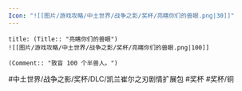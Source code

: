 ```yaml
---
Icon: "![[图片/游戏攻略/中土世界/战争之影/奖杯/亮瞎你们的兽眼.png|30]]"
---
```

```ad-common-bronze-trophy
title: (Title:: "亮瞎你们的兽眼")
![[图片/游戏攻略/中土世界/战争之影/奖杯/亮瞎你们的兽眼.png|100]]

(Comment:: "致盲 100 个半兽人。")
```

#中土世界/战争之影/奖杯/DLC/凯兰崔尔之刃剧情扩展包 #奖杯 #奖杯/铜
